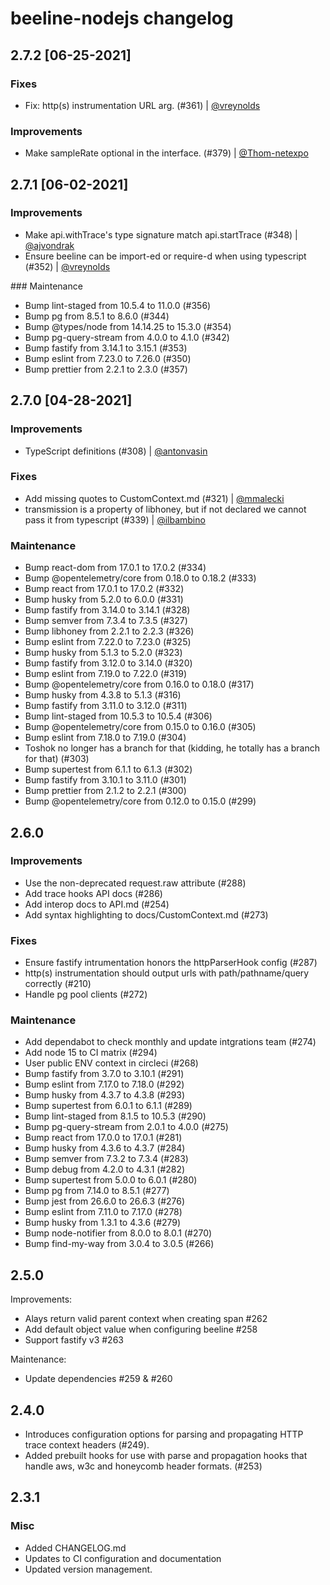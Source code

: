 # beeline-nodejs changelog

## 2.7.2 [06-25-2021]

### Fixes

- Fix: http(s) instrumentation URL arg. (#361) | [@vreynolds](https://github.com/vreynolds)

### Improvements

- Make sampleRate optional in the interface. (#379) | [@Thom-netexpo](https://github.com/Thom-netexpo)

## 2.7.1 [06-02-2021]

### Improvements

- Make api.withTrace's type signature match api.startTrace (#348) | [@ajvondrak](https://github.com/ajvondrak)
- Ensure beeline can be import-ed or require-d when using typescript (#352) | [@vreynolds](https://github.com/vreynolds)

### Maintenance

- Bump lint-staged from 10.5.4 to 11.0.0 (#356)
- Bump pg from 8.5.1 to 8.6.0 (#344)
- Bump @types/node from 14.14.25 to 15.3.0 (#354)
- Bump pg-query-stream from 4.0.0 to 4.1.0 (#342)
- Bump fastify from 3.14.1 to 3.15.1 (#353)
- Bump eslint from 7.23.0 to 7.26.0 (#350)
- Bump prettier from 2.2.1 to 2.3.0 (#357)

## 2.7.0 [04-28-2021]

### Improvements

- TypeScript definitions (#308) | [@antonvasin](https://github.com/antonvasin)

### Fixes

- Add missing quotes to CustomContext.md (#321) | [@mmalecki](https://github.com/mmalecki)
- transmission is a property of libhoney, but if not declared we cannot pass it from typescript (#339) | [@ilbambino](https://github.com/ilbambino)

### Maintenance

- Bump react-dom from 17.0.1 to 17.0.2 (#334)
- Bump @opentelemetry/core from 0.18.0 to 0.18.2 (#333)
- Bump react from 17.0.1 to 17.0.2 (#332)
- Bump husky from 5.2.0 to 6.0.0 (#331)
- Bump fastify from 3.14.0 to 3.14.1 (#328)
- Bump semver from 7.3.4 to 7.3.5 (#327)
- Bump libhoney from 2.2.1 to 2.2.3 (#326)
- Bump eslint from 7.22.0 to 7.23.0 (#325)
- Bump husky from 5.1.3 to 5.2.0 (#323)
- Bump fastify from 3.12.0 to 3.14.0 (#320)
- Bump eslint from 7.19.0 to 7.22.0 (#319)
- Bump @opentelemetry/core from 0.16.0 to 0.18.0 (#317)
- Bump husky from 4.3.8 to 5.1.3 (#316)
- Bump fastify from 3.11.0 to 3.12.0 (#311)
- Bump lint-staged from 10.5.3 to 10.5.4 (#306)
- Bump @opentelemetry/core from 0.15.0 to 0.16.0 (#305)
- Bump eslint from 7.18.0 to 7.19.0 (#304)
- Toshok no longer has a branch for that (kidding, he totally has a branch for that) (#303)
- Bump supertest from 6.1.1 to 6.1.3 (#302)
- Bump fastify from 3.10.1 to 3.11.0 (#301)
- Bump prettier from 2.1.2 to 2.2.1 (#300)
- Bump @opentelemetry/core from 0.12.0 to 0.15.0 (#299)

## 2.6.0

### Improvements

- Use the non-deprecated request.raw attribute (#288)
- Add trace hooks API docs (#286)
- Add interop docs to API.md (#254)
- Add syntax highlighting to docs/CustomContext.md (#273)

### Fixes

- Ensure fastify intrumentation honors the httpParserHook config (#287)
- http(s) instrumentation should output urls with path/pathname/query correctly (#210)
- Handle pg pool clients (#272)

### Maintenance

- Add dependabot to check monthly and update intgrations team (#274)
- Add node 15 to CI matrix (#294)
- User public ENV context in circleci (#268)
- Bump fastify from 3.7.0 to 3.10.1 (#291)
- Bump eslint from 7.17.0 to 7.18.0 (#292)
- Bump husky from 4.3.7 to 4.3.8 (#293)
- Bump supertest from 6.0.1 to 6.1.1 (#289)
- Bump lint-staged from 8.1.5 to 10.5.3 (#290)
- Bump pg-query-stream from 2.0.1 to 4.0.0 (#275)
- Bump react from 17.0.0 to 17.0.1 (#281)
- Bump husky from 4.3.6 to 4.3.7 (#284)
- Bump semver from 7.3.2 to 7.3.4 (#283)
- Bump debug from 4.2.0 to 4.3.1 (#282)
- Bump supertest from 5.0.0 to 6.0.1 (#280)
- Bump pg from 7.14.0 to 8.5.1 (#277)
- Bump jest from 26.6.0 to 26.6.3 (#276)
- Bump eslint from 7.11.0 to 7.17.0 (#278)
- Bump husky from 1.3.1 to 4.3.6 (#279)
- Bump node-notifier from 8.0.0 to 8.0.1 (#270)
- Bump find-my-way from 3.0.4 to 3.0.5 (#266)

## 2.5.0

Improvements:

- Alays return valid parent context when creating span #262
- Add default object value when configuring beeline #258
- Support fastify v3 #263

Maintenance:

- Update dependencies #259 & #260

## 2.4.0

- Introduces configuration options for parsing and propagating HTTP trace context headers (#249).
- Added prebuilt hooks for use with parse and propagation hooks that handle aws, w3c and honeycomb header formats. (#253)

## 2.3.1

### Misc

- Added CHANGELOG.md
- Updates to CI configuration and documentation
- Updated version management.
